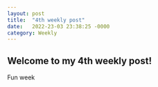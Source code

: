 ```yaml
---
layout: post
title:  "4th weekly post"
date:   2022-23-03 23:38:25 -0000
category: Weekly
---
```

## Welcome to my 4th weekly post!

Fun week